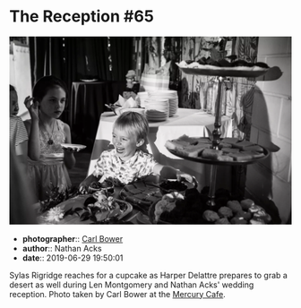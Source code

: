 # The Reception \#65

![Sylas Rigridge reaches for a cupcake](assets/2019-06-29-set-3-the-reception-65.webp)

* **photographer**:: [Carl Bower](https://carlbowerphotos.com)
* **author**:: Nathan Acks
* **date**:: 2019-06-29 19:50:01

Sylas Rigridge reaches for a cupcake as Harper Delattre prepares to grab a desert as well during Len Montgomery and Nathan Acks' wedding reception. Photo taken by Carl Bower at the [Mercury Cafe](http://mercurycafe.com).

